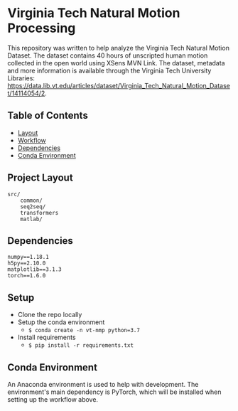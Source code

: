 # Virginia Tech Natural Motion Processing

This repository was written to help analyze the Virginia Tech Natural Motion Dataset. The dataset contains 40 hours of unscripted human motion collected in the open world using XSens MVN Link. The dataset, metadata and more information is available through the Virginia Tech University Libraries: https://data.lib.vt.edu/articles/dataset/Virginia_Tech_Natural_Motion_Dataset/14114054/2.

## Table of Contents

- [Layout](#project-layout)
- [Workflow](#workflow)
- [Dependencies](#dependencies)
- [Conda Environment](#conda-environment)

## Project Layout
                                       
    src/                                                                                                  
        common/
        seq2seq/
        transformers                                       
        matlab/

## Dependencies

    numpy==1.18.1
    h5py==2.10.0
    matplotlib==3.1.3
    torch==1.6.0

## Setup

- Clone the repo locally
- Setup the conda environment
    - `$ conda create -n vt-nmp python=3.7`
- Install requirements
    - `$ pip install -r requirements.txt`

## Conda Environment

An Anaconda environment is used to help with development. The environment's main dependency is PyTorch, which will be installed when setting up the workflow above.
